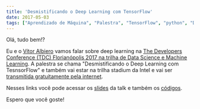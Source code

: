 ```yaml
---
title: 'Desmistificando o Deep Learning com TensorFlow'
date: 2017-05-03
tags: ["Aprendizado de Máquina", "Palestra", "TensorFlow", "python", "Deep Learning", "Redes Neurais Convolucionais"]
---
```


Olá, tudo bem!?

Eu e o [Vítor Albiero](https://twitter.com/vitoralbiero) vamos falar sobre deep learning na [The Developers Conference (TDC) Florianópolis 2017 na trilha de Data Science e Machine Learning](http://www.thedevelopersconference.com.br/tdc/2017/florianopolis/trilha-datascience-e-machine-learning). A palestra se chama "Desmistificando o Deep Learning com TesnsorFlow" e também vai estar na trilha stadium da Intel e vai ser [transmitida gratuitamente pela internet](https://www.eventials.com/Globalcode/quinta-de-manha-stadium-intel-floripa-2017/).

Nesses links você pode acessar os [slides](https://github.com/ejulio/talks/blob/master/desmistificando-o-deep-learning-com-tensorflow/Desmistificando_o_Deep_Learning_com_TensorFlow.pdf) da talk e também os [códigos](https://github.com/ejulio/talks/blob/master/desmistificando-o-deep-learning-com-tensorflow).

Espero que você goste!
